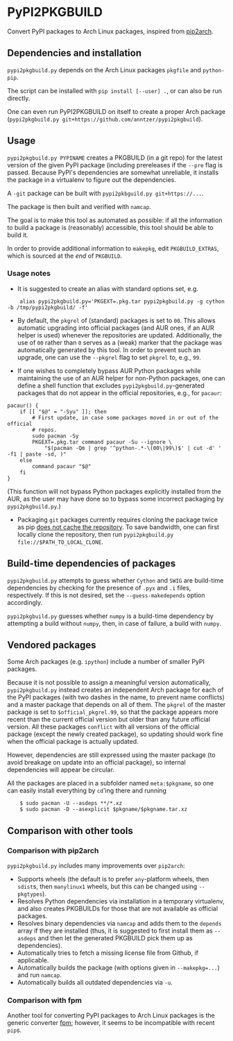 # PyPI2PKGBUILD

Convert PyPI packages to Arch Linux packages, inspired from
[pip2arch](https://github.com/bluepeppers/pip2arch).

## Dependencies and installation

`pypi2pkgbuild.py` depends on the Arch Linux packages `pkgfile` and
`python-pip`.

The script can be installed with `pip install [--user] .`, or can also be run
directly.

One can even run PyPI2PKGBUILD on itself to create a proper Arch package
(`pypi2pkgbuild.py git+https://github.com/anntzer/pypi2pkgbuild`).

## Usage

`pypi2pkgbuild.py PYPINAME` creates a PKGBUILD (in a git repo) for the latest
version of the given PyPI package (including prereleases if the `--pre` flag is
passed.  Because PyPI's dependencies are somewhat unreliable, it installs the
package in a virtualenv to figure out the dependencies.

A `-git` package can be built with `pypi2pkbguild.py git+https://...`.

The package is then built and verified with `namcap`.

The goal is to make this tool as automated as possible: if all the information
to build a package is (reasonably) accessible, this tool should be able to
build it.

In order to provide additional information to `makepkg`, edit
`PKGBUILD_EXTRAS`, which is sourced at the *end* of `PKGBUILD`.

### Usage notes

- It is suggested to create an alias with standard options set, e.g.
```
    alias pypi2pkgbuild.py='PKGEXT=.pkg.tar pypi2pkgbuild.py -g cython -b /tmp/pypi2pkgbuild/ -f'
```

- By default, the `pkgrel` of (standard) packages is set to `00`.  This allows
automatic upgrading into official packages (and AUR ones, if an AUR helper is
used) whenever the repositories are updated.  Additionally, the use of `00`
rather than `0` serves as a (weak) marker that the package was automatically
generated by this tool.  In order to prevent such an upgrade, one can use the
`--pkgrel` flag to set `pkgrel` to, e.g., `99`.

- If one wishes to completely bypass AUR Python packages while maintaining the
use of an AUR helper for non-Python packages, one can define a shell function
that excludes `pypi2pkgbuild.py`-generated packages that do not appear in the
official repositories, e.g., for `pacaur`:
```
pacaur() {
    if [[ "$@" = "-Syu" ]]; then
        # First update, in case some packages moved in or out of the official
        # repos.
        sudo pacman -Sy
        PKGEXT=.pkg.tar command pacaur -Su --ignore \
            "$(pacman -Qm | grep '^python-.*-\(00\|99\)$' | cut -d' ' -f1 | paste -sd, )"
    else
        command pacaur "$@"
    fi
}
```
(This function will not bypass Python packages explicitly installed from
the AUR, as the user may have done so to bypass some incorrect packaging by
`pypi2pkgbuild.py`.)

- Packaging `git` packages currently requires cloning the package twice as pip
  [does not cache the repository](https://github.com/pypa/pip/issues/218).
  To save bandwidth, one can first locally clone the repository, then run
  `pypi2pkgbuild.py file://$PATH_TO_LOCAL_CLONE`.

## Build-time dependencies of packages

`pypi2pkgbuild.py` attempts to guess whether `Cython` and `SWIG` are build-time
dependencies by checking for the presence of `.pyx` and `.i` files,
respectively.  If this is not desired, set the `--guess-makedepends` option
accordingly.

`pypi2pkgbuild.py` guesses whether `numpy` is a build-time dependency by
attempting a build without `numpy`, then, in case of failure, a build with
`numpy`.

## Vendored packages

Some Arch packages (e.g. `ipython`) include a number of smaller PyPI packages.

Because it is not possible to assign a meaningful version automatically,
`pypi2pkgbuild.py` instead creates an independent Arch package for each of the
PyPI packages (with two dashes in the name, to prevent name conflicts) and a
master package that depends on all of them.  The `pkgrel` of the master package
is set to `$official_pkgrel.99`, so that the package appears more recent than
the current official version but older than any future official version.  All
these packages `conflict` with all versions of the official package (except the
newly created package), so updating should work fine when the official package
is actually updated.

However, dependencies are still expressed using the master package (to avoid
breakage on update into an official package), so internal dependencies will
appear be circular.

All the packages are placed in a subfolder named `meta:$pkgname`, so one can
easily install everything by `cd`'ing there and running
```
    $ sudo pacman -U --asdeps **/*.xz
    $ sudo pacman -D --asexplicit $pkgname/$pkgname.tar.xz
```

## Comparison with other tools

### Comparison with pip2arch

`pypi2pkgbuild.py` includes many improvements over `pip2arch`:
- Supports wheels (the default is to prefer `any`-platform wheels, then
  `sdist`s, then `manylinux1` wheels, but this can be changed using
  `--pkgtypes`).
- Resolves Python dependencies via installation in a temporary virtualenv, and
  also creates PKGBUILDs for those that are not available as official packages.
- Resolves binary dependencies via `namcap` and adds them to the `depends`
  array if they are installed (thus, it is suggested to first install them as
  `--asdeps` and then let the generated PKGBUILD pick them up as dependencies).
- Automatically tries to fetch a missing license file from Github, if
  applicable.
- Automatically builds the package (with options given in `--makepkg=...`) and
  run `namcap`.
- Automatically builds all outdated dependencies via `-u`.

### Comparison with fpm

Another tool for converting PyPI packages to Arch Linux packages is the generic
converter [fpm](https://github.com/jordansissel/fpm); however, it seems to be
incompatible with recent `pip`s.
